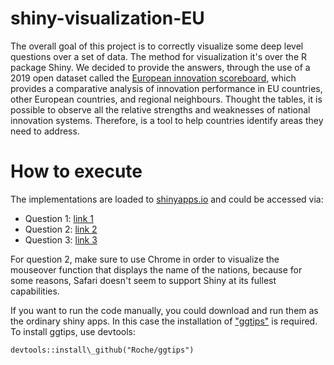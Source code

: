 # shiny-visualization-EU
The overall goal of this project is to correctly visualize some deep level questions over a set of data. The method for visualization it's over the R package Shiny. 
We decided to provide the answers, through the use of a 2019 open dataset called the [European innovation scoreboard](https://data.europa.eu/euodp/en/data/dataset/european-innovation-scoreboard-2019), which provides a comparative analysis of innovation performance in EU countries, other European countries, and regional neighbours. Thought the tables, it is possible to observe all the relative strengths and weaknesses of national innovation systems. Therefore, is a tool to help countries identify areas they need to address. 

# How to execute
The implementations are loaded to [shinyapps.io](https://www.shinyapps.io/) and could be accessed via: 
- Question 1: [link 1](https://ostapkharysh.shinyapps.io/MapVisualization/)
- Question 2: [link 2](https://federicorodigari.shinyapps.io/2task/)
- Question 3: [link 3](https://lorenzoframba.shinyapps.io/Eu_Innovation_Parameters/)

For question 2, make sure to use Chrome in order to visualize the mouseover function that displays the name of the nations, because for some reasons, Safari doesn't seem to support Shiny at its fullest capabilities.

If you want to run the code manually, you could download  and run them as the ordinary shiny apps. In this case the installation of ["ggtips"](https://github.com/Roche/ggtips) is required.
To install ggtips, use devtools:
```
devtools::install\_github("Roche/ggtips")
```
